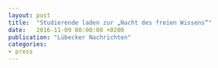 ```yaml
---
layout: post
title:  "Studierende laden zur „Nacht des freien Wissens“"
date:   2016-11-09 00:00:00 +0200
publication: "Lübecker Nachrichten"
categories:
- press
---
```

